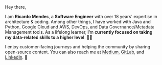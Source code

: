 Hey there,

I am **Ricardo Mendes**, a **Software Engineer** with over 18 years' expertise in architecture & coding. Among other things, I have worked with Java and Python, Google Cloud and AWS, DevOps, and Data Governance/Metadata Management tools. As a lifelong learner, I’m **currently focused on taking my data-related skills to a higher level**. :technologist:

I enjoy customer-facing journeys and helping the community by sharing open-source content. You can also reach me at [Medium](https://ricardolsmendes.medium.com), [GitLab](https://www.gitlab.com/ricardomendes), and [LinkedIn](https://www.linkedin.com/in/ricardolsmendes). :punch:

<!--
**ricardolsmendes/ricardolsmendes** is a ✨ _special_ ✨ repository because its `README.md` (this file) appears on your GitHub profile.
